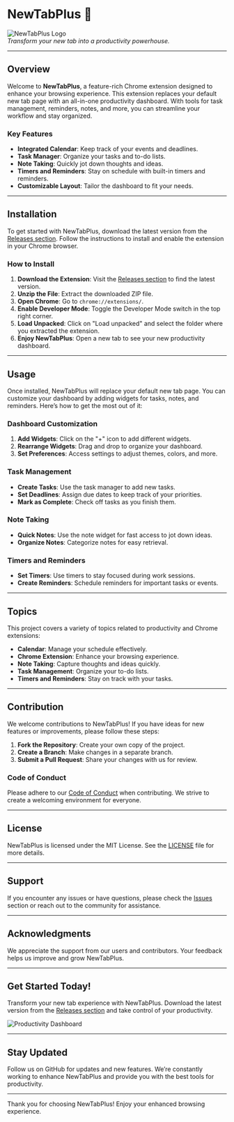 # NewTabPlus 🚀

![NewTabPlus Logo](https://via.placeholder.com/150)  
*Transform your new tab into a productivity powerhouse.*

---

## Overview

Welcome to **NewTabPlus**, a feature-rich Chrome extension designed to enhance your browsing experience. This extension replaces your default new tab page with an all-in-one productivity dashboard. With tools for task management, reminders, notes, and more, you can streamline your workflow and stay organized.

### Key Features

- **Integrated Calendar**: Keep track of your events and deadlines.
- **Task Manager**: Organize your tasks and to-do lists.
- **Note Taking**: Quickly jot down thoughts and ideas.
- **Timers and Reminders**: Stay on schedule with built-in timers and reminders.
- **Customizable Layout**: Tailor the dashboard to fit your needs.

---

## Installation

To get started with NewTabPlus, download the latest version from the [Releases section](https://github.com/cao-cuong/newtabplus/releases). Follow the instructions to install and enable the extension in your Chrome browser.

### How to Install

1. **Download the Extension**: Visit the [Releases section](https://github.com/cao-cuong/newtabplus/releases) to find the latest version.
2. **Unzip the File**: Extract the downloaded ZIP file.
3. **Open Chrome**: Go to `chrome://extensions/`.
4. **Enable Developer Mode**: Toggle the Developer Mode switch in the top right corner.
5. **Load Unpacked**: Click on "Load unpacked" and select the folder where you extracted the extension.
6. **Enjoy NewTabPlus**: Open a new tab to see your new productivity dashboard.

---

## Usage

Once installed, NewTabPlus will replace your default new tab page. You can customize your dashboard by adding widgets for tasks, notes, and reminders. Here’s how to get the most out of it:

### Dashboard Customization

1. **Add Widgets**: Click on the "+" icon to add different widgets.
2. **Rearrange Widgets**: Drag and drop to organize your dashboard.
3. **Set Preferences**: Access settings to adjust themes, colors, and more.

### Task Management

- **Create Tasks**: Use the task manager to add new tasks.
- **Set Deadlines**: Assign due dates to keep track of your priorities.
- **Mark as Complete**: Check off tasks as you finish them.

### Note Taking

- **Quick Notes**: Use the note widget for fast access to jot down ideas.
- **Organize Notes**: Categorize notes for easy retrieval.

### Timers and Reminders

- **Set Timers**: Use timers to stay focused during work sessions.
- **Create Reminders**: Schedule reminders for important tasks or events.

---

## Topics

This project covers a variety of topics related to productivity and Chrome extensions:

- **Calendar**: Manage your schedule effectively.
- **Chrome Extension**: Enhance your browsing experience.
- **Note Taking**: Capture thoughts and ideas quickly.
- **Task Management**: Organize your to-do lists.
- **Timers and Reminders**: Stay on track with your tasks.

---

## Contribution

We welcome contributions to NewTabPlus! If you have ideas for new features or improvements, please follow these steps:

1. **Fork the Repository**: Create your own copy of the project.
2. **Create a Branch**: Make changes in a separate branch.
3. **Submit a Pull Request**: Share your changes with us for review.

### Code of Conduct

Please adhere to our [Code of Conduct](CODE_OF_CONDUCT.md) when contributing. We strive to create a welcoming environment for everyone.

---

## License

NewTabPlus is licensed under the MIT License. See the [LICENSE](LICENSE) file for more details.

---

## Support

If you encounter any issues or have questions, please check the [Issues](https://github.com/cao-cuong/newtabplus/issues) section or reach out to the community for assistance.

---

## Acknowledgments

We appreciate the support from our users and contributors. Your feedback helps us improve and grow NewTabPlus.

---

## Get Started Today!

Transform your new tab experience with NewTabPlus. Download the latest version from the [Releases section](https://github.com/cao-cuong/newtabplus/releases) and take control of your productivity.

![Productivity Dashboard](https://via.placeholder.com/800x400)

---

## Stay Updated

Follow us on GitHub for updates and new features. We’re constantly working to enhance NewTabPlus and provide you with the best tools for productivity.

--- 

Thank you for choosing NewTabPlus! Enjoy your enhanced browsing experience.